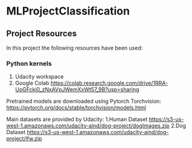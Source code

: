 # MLProjectClassification

## Project Resources

In this project the following resources have been used:

### Python kernels
1. Udacity workspace
2. Google Colab 
    https://colab.research.google.com/drive/1RRA-UoGFcki0_zNxAVpJWemXxWt57_9B?usp=sharing

Pretrained models are downloaded using Pytorch Torchvision:
    https://pytorch.org/docs/stable/torchvision/models.html

Main datasets are provided by Udacity:
1.Human Dataset
    https://s3-us-west-1.amazonaws.com/udacity-aind/dog-project/dogImages.zip
2.Dog Dataset
    https://s3-us-west-1.amazonaws.com/udacity-aind/dog-project/lfw.zip
